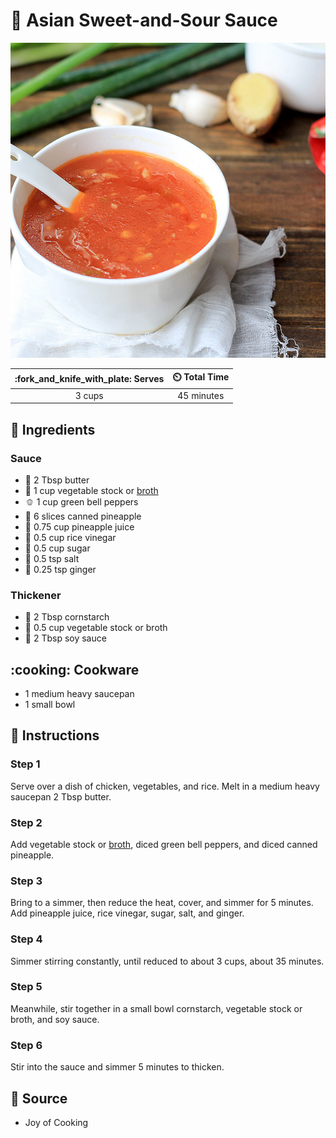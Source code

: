 # :takeout_box: Asian Sweet-and-Sour Sauce

![Asian Sweet-and-Sour Sauce](../assets/images/asian-sweet-and-sour-sauce.jpg)

| :fork_and_knife_with_plate: Serves | :timer_clock: Total Time |
|:----------------------------------:|:-----------------------: |
| 3 cups | 45 minutes |

## :salt: Ingredients

### Sauce

- :butter: 2 Tbsp butter
- :stew: 1 cup vegetable stock or [broth][1]
- :bell_pepper: 1 cup green bell peppers
- :pineapple: 6 slices canned pineapple
- :pineapple: 0.75 cup pineapple juice
- :rice: 0.5 cup rice vinegar
- :candy: 0.5 cup sugar
- :salt: 0.5 tsp salt
- :sweet_potato: 0.25 tsp ginger

### Thickener

- :corn: 2 Tbsp cornstarch
- :stew: 0.5 cup vegetable stock or broth
- :takeout_box: 2 Tbsp soy sauce

## :cooking: Cookware

- 1 medium heavy saucepan
- 1 small bowl

## :pencil: Instructions

### Step 1

Serve over a dish of chicken, vegetables, and rice. Melt in a medium heavy saucepan 2 Tbsp butter.

### Step 2

Add vegetable stock or [broth][1], diced green bell peppers, and diced canned pineapple.

### Step 3

Bring to a simmer, then reduce the heat, cover, and simmer for 5 minutes. Add pineapple juice, rice vinegar, sugar,
salt, and ginger.

### Step 4

Simmer stirring constantly, until reduced to about 3 cups, about 35 minutes.

### Step 5

Meanwhile, stir together in a small bowl cornstarch, vegetable stock or broth, and soy sauce.

### Step 6

Stir into the sauce and simmer 5 minutes to thicken.

## :link: Source

- Joy of Cooking

[1]: <../ingredients/vegetable-broth.md>
